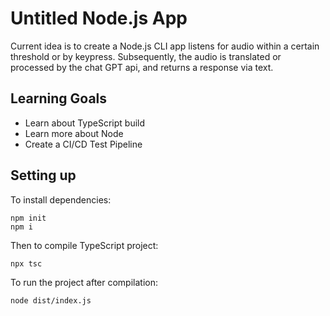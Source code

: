 # Untitled Node.js App

Current idea is to create a Node.js CLI app listens for audio within a certain threshold or by keypress. Subsequently, the audio is translated or processed by the chat GPT api, and returns a response via text.

## Learning Goals

- Learn about TypeScript build
- Learn more about Node
- Create a CI/CD Test Pipeline

## Setting up

To install dependencies:

```
npm init
npm i
```

Then to compile TypeScript project:

```
npx tsc
```

To run the project after compilation:

```
node dist/index.js
```
